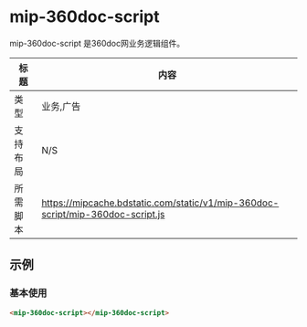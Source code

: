 # mip-360doc-script

mip-360doc-script 是360doc网业务逻辑组件。

标题|内容
----|----
类型|业务,广告
支持布局|N/S
所需脚本|https://mipcache.bdstatic.com/static/v1/mip-360doc-script/mip-360doc-script.js

## 示例

### 基本使用

```html
<mip-360doc-script></mip-360doc-script>
```
